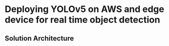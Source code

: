 <h1>Deploying YOLOv5 on AWS and edge device for real time object detection</h1>

<h2>Solution Architecture</h2>
